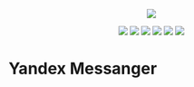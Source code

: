 <p align="center">
  <img src="https://img.shields.io/badge/version-0.0.1-blue.svg">

  <p align="center">
  <img src="https://img.shields.io/badge/vite-4.4.5-green.svg">
  <img src="https://img.shields.io/badge/vite-4.4.5-green.svg">
  <img src="https://img.shields.io/badge/vite-4.4.5-green.svg">
  <img src="https://img.shields.io/badge/express-4.18.2-green.svg">
  <img src="https://img.shields.io/badge/handlebars-4.7.8-green.svg">  
  <img src="https://img.shields.io/badge/sass-1.68.0-magenta.svg">
  </p>

</p>

# Yandex Messanger